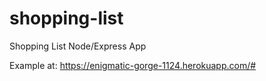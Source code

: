 # shopping-list
Shopping List Node/Express App

Example at: https://enigmatic-gorge-1124.herokuapp.com/#
